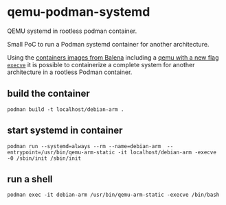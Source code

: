 # qemu-podman-systemd

QEMU systemd in rootless podman container.

Small PoC to run a Podman systemd container for another architecture.


Using the [containers images from Balena](https://www.balena.io/blog/building-arm-containers-on-any-x86-machine-even-dockerhub/) including a [qemu with a new flag `execve`](https://github.com/balena-io/qemu) it is possible to containerize a complete system for another architecture in a rootless Podman container.


## build the container

```
podman build -t localhost/debian-arm .
```

## start systemd in container

```
podman run --systemd=always --rm --name=debian-arm  --entrypoint=/usr/bin/qemu-arm-static -it localhost/debian-arm -execve -0 /sbin/init /sbin/init
```

## run a shell

```
podman exec -it debian-arm /usr/bin/qemu-arm-static -execve /bin/bash
```
